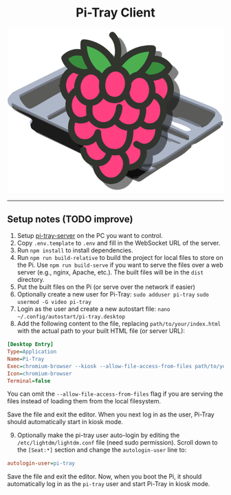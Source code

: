 <h1 align="center">Pi-Tray Client</h1>
<p align="center">
    <img src="./public/icon.svg" />
</p>

---

## Setup notes (TODO improve)

1. Setup [pi-tray-server](https://github.com/obfuscatedgenerated/pi-tray-server) on the PC you want to control.
2. Copy `.env.template` to `.env` and fill in the WebSocket URL of the server.
3. Run `npm install` to install dependencies.
4. Run `npm run build-relative` to build the project for local files to store on the Pi. Use `npm run build-serve` if you want to serve the files over a web server (e.g., nginx, Apache, etc.). The built files will be in the `dist` directory.
5. Put the built files on the Pi (or serve over the network if easier)
6. Optionally create a new user for Pi-Tray: `sudo adduser pi-tray` `sudo usermod -G video pi-tray`
7. Login as the user and create a new autostart file: `nano ~/.config/autostart/pi-tray.desktop`
8. Add the following content to the file, replacing `path/to/your/index.html` with the actual path to your built HTML file (or server URL):
```ini
[Desktop Entry]
Type=Application
Name=Pi-Tray
Exec=chromium-browser --kiosk --allow-file-access-from-files path/to/your/dist/index.html
Icon=chromium-browser
Terminal=false
```
You can omit the `--allow-file-access-from-files` flag if you are serving the files instead of loading them from the local filesystem.

Save the file and exit the editor. When you next log in as the user, Pi-Tray should automatically start in kiosk mode.
 
9. Optionally make the pi-tray user auto-login by editing the `/etc/lightdm/lightdm.conf` file (need sudo permission). Scroll down to the `[Seat:*]` section and change the `autologin-user` line to:
```ini
autologin-user=pi-tray
```
Save the file and exit the editor. Now, when you boot the Pi, it should automatically log in as the `pi-tray` user and start Pi-Tray in kiosk mode.
